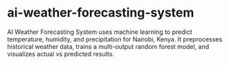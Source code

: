 # ai-weather-forecasting-system
AI Weather Forecasting System uses machine learning to predict temperature, humidity, and precipitation for Nairobi, Kenya. It preprocesses historical weather data, trains a multi-output random forest model, and visualizes actual vs predicted results.
